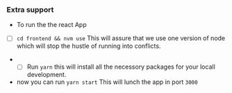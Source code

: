 ### Extra support 
  * To run the the react App
   - [ ] `cd frontend && nvm use` This will assure that we use one version of node which will stop the hustle of running into conflicts.
  * - [ ]  Run `yarn` this will install all the necessory packages for your locall development.
  * now you can run `yarn start` This will lunch the app in port `3000`
